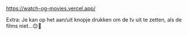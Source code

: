 https://watch-og-movies.vercel.app/

Extra: Je kan op het aan/uit knopje drukken om de tv uit te zetten, als de films niet...😊🤔
